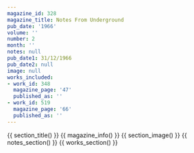 ```yaml
---
magazine_id: 328
magazine_title: Notes From Underground
pub_date: '1966'
volume: ''
number: 2
month: ''
notes: null
pub_date1: 31/12/1966
pub_date2: null
image: null
works_included:
- work_id: 348
  magazine_page: '47'
  published_as: ''
- work_id: 519
  magazine_page: '66'
  published_as: ''
---
```


{{ section_title() }}
{{ magazine_info() }}
{{ section_image() }}
{{ notes_section() }}
{{ works_section() }}
